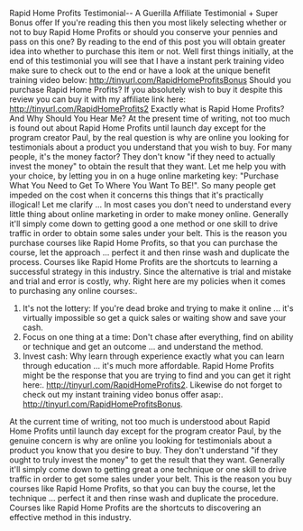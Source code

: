 Rapid Home Profits Testimonial-- A Guerilla Affiliate Testimonial + Super Bonus offer
If you're reading this then you most likely selecting whether or not to buy Rapid Home Profits or should you conserve your pennies and pass on this one? By reading to the end of this post you will obtain greater idea into whether to purchase this item or not.
Well first things initially, at the end of this testimonial you will see that I have a instant perk training video make sure to check out to the end or have a look at the unique benefit training video below: http://tinyurl.com/RapidHomeProfitsBonus
Should you purchase Rapid Home Profits? If you absolutely wish to buy it despite this review you can buy it with my affiliate link here: http://tinyurl.com/RapidHomeProfits2
Exactly what is Rapid Home Profits? And Why Should You Hear Me?
At the present time of writing, not too much is found out about Rapid Home Profits until launch day except for the program creator Paul, by the real question is why are online you looking for testimonials about a product you understand that you wish to buy. For many people, it's the money factor? They don't know "if they need to actually invest the money" to obtain the result that they want.
Let me help you with your choice, by letting you in on a huge online marketing key: "Purchase What You Need to Get To Where You Want To BE!".
So many people get impeded on the cost when it concerns this things that it's practically illogical! Let me clarify ...
In most cases you don't need to understand every little thing about online marketing in order to make money online. Generally it'll simply come down to getting good a one method or one skill to drive traffic in order to obtain some sales under your belt.
This is the reason you purchase courses like Rapid Home Profits, so that you can purchase the course, let the approach ... perfect it and then rinse wash and duplicate the process. Courses like Rapid Home Profits are the shortcuts to learning a successful strategy in this industry. Since the alternative is trial and mistake and trial and error is costly, why.
Right here are my policies when it comes to purchasing any online courses:.
1. It's not the lottery: If you're dead broke and trying to make it online ... it's virtually impossible so get a quick sales or waiting show and save your cash.
2. Focus on one thing at a time: Don't chase after everything, find on ability or technique and get an outcome ... and understand the method.
3. Invest cash: Why learn through experience exactly what you can learn through education ... it's much more affordable.
Rapid Home Profits might be the response that you are trying to find and you can get it right here:.
http://tinyurl.com/RapidHomeProfits2.
Likewise do not forget to check out my instant training video bonus offer asap:.
http://tinyurl.com/RapidHomeProfitsBonus.

At the current time of writing, not too much is understood about Rapid Home Profits until launch day except for the program creator Paul, by the genuine concern is why are online you looking for testimonials about a product you know that you desire to buy. They don't understand "if they ought to truly invest the money" to get the result that they want.
Generally it'll simply come down to getting great a one technique or one skill to drive traffic in order to get some sales under your belt.
This is the reason you buy courses like Rapid Home Profits, so that you can buy the course, let the technique ... perfect it and then rinse wash and duplicate the procedure. Courses like Rapid Home Profits are the shortcuts to discovering an effective method in this industry.
